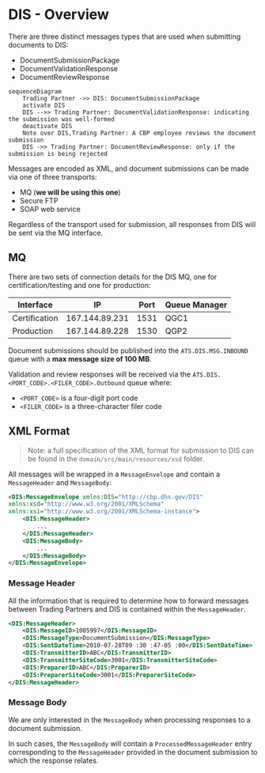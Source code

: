 # DIS - Overview

There are three distinct messages types that are used when submitting documents to DIS:

- DocumentSubmissionPackage
- DocumentValidationResponse
- DocumentReviewResponse



```mermaid
sequenceDiagram
    Trading Partner ->> DIS: DocumentSubmissionPackage        
    activate DIS  
    DIS -->> Trading Partner: DocumentValidationResponse: indicating the submission was well-formed                  
    deactivate DIS
    Note over DIS,Trading Partner: A CBP employee reviews the document submission     
    DIS ->> Trading Partner: DocumentReviewResponse: only if the submission is being rejected    
```

Messages are encoded as XML, and document submissions can be made via one of three transports:

- MQ (**we will be using this one**)
- Secure FTP
- SOAP web service

Regardless of the transport used for submission, all responses from DIS will be sent via the MQ interface. 

## MQ

There are two sets of connection details for the DIS MQ, one for certification/testing and one for production:

| Interface         | IP                | Port | Queue Manager  |
|-------------------|-------------------|------|----------------|
| Certification     | 167.144.89.231    | 1531 | QGC1           |
| Production        | 167.144.89.228    | 1530 | QGP2           |

Document submissions should be published into the `ATS.DIS.MSG.INBOUND` queue with a **max message size of 100 MB**.

Validation and review responses will be received via the `ATS.DIS.<PORT_CODE>.<FILER_CODE>.Outbound` queue where:

- `<PORT_CODE>` is a four-digit port code
- `<FILER_CODE>` is a three-character filer code

## XML Format

> Note: a full specification of the XML format for submission to DIS can be found in the `domain/src/main/resources/xsd` 
folder.

All messages will be wrapped in a `MessageEnvelope` and contain a `MessageHeader` and `MessageBody`:

```xml
<DIS:MessageEnvelope xmlns:DIS="http://cbp.dhs.gov/DIS"
xmlns:xsd="http://www.w3.org/2001/XMLSchema"
xmlns:xsi="http://www.w3.org/2001/XMLSchema-instance">
    <DIS:MessageHeader>
        ...
    </DIS:MessageHeader>
    <DIS:MessageBody>
        ...
    </DIS:MessageBody>
</DIS:MessageEnvelope>
``` 

### Message Header

All the information that is required to determine how to forward messages between Trading Partners and DIS is contained 
within the `MessageHeader`.

```xml
<DIS:MessageHeader>
    <DIS:MessageID>1005997</DIS:MessageID>
    <DIS:MessageType>DocumentSubmission</DIS:MessageType>
    <DIS:SentDateTime>2010-07-28T09 :30 :47-05 :00</DIS:SentDateTime>
    <DIS:TransmitterID>ABC</DIS:TransmitterID>
    <DIS:TransmitterSiteCode>3001</DIS:TransmitterSiteCode>
    <DIS:PreparerID>ABC</DIS:PreparerID>
    <DIS:PreparerSiteCode>3001</DIS:PreparerSiteCode>
</DIS:MessageHeader>
```

### Message Body

We are only interested in the `MessageBody` when processing responses to a document submission. 

In such cases,
the `MessageBody` will contain a `ProcessedMessageHeader` entry corresponding to the `MessageHeader` provided in the 
document submission to which the response relates. 




